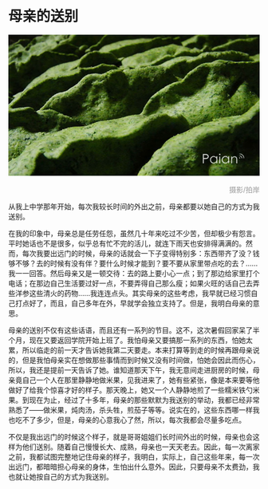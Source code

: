 # 母亲的送别

![images/aiyemiguo.jpg](images/aiyemiguo.jpg)
<div style="margin-top:5px;color:#999;text-align:right;">摄影/拍岸</div>

从我上中学那年开始，每次我较长时间的外出之前，母亲都要以她自己的方式为我送别。

在我的印象中，母亲总是任劳任怨，虽然几十年来吃过不少苦，但却极少有怨言。平时她话也不是很多，似乎总有忙不完的活儿，就连下雨天也安排得满满的。然而，每次我要出远门的时候，母亲的话就会一下子变得特别多：东西带齐了没？钱够不够？去的时候有没有伴？要什么时候才能到？要不要从家里带点吃的去？……我一一回答。然后母亲又是一顿交待：去的路上要小心一点；到了那边给家里打个电话；在那边自己生活要过好一点，不要弄得自己那么瘦；如果火旺的话自己去弄些洋参这些清火的药物……我连连点头。其实母亲的这些考虑，我早就已经习惯自己打点好了，而且，自己多年在外，早就学会独立支持了。但是，我明白母亲的意思。

母亲的送别不仅有这些话语，而且还有一系列的节目。这不，这次暑假回家呆了半个月，现在又要返回学院开始上班了。我怕母亲又要搞那一系列的东西，怕她太累，所以临走的前一天才告诉她我第二天要走。本来打算等到走的时候再跟母亲说的，但是我怕母亲实在想做那些事情而到时候又没有时间做，怕她会因此而伤心，所以，我还是提前一天告诉了她。谁知道那天下午，我无意间走进厨房的时候，母亲竟自己一个人在那里静静地做米果，见我进来了，她有些紧张，像是本来要等他做好了给我个惊喜才好的样子。那天晚上，她又一个人静静地煎了一些糯米铁勺米果。到现在为止，经过了十多年，母亲的那些默默为我送别的举动，我都已经非常熟悉了——做米果，炖肉汤，杀头牲，煎茄子等等。说实在的，这些东西哪一样我也吃不了多少，但是，母亲的心意我心了然，所以，每次我都会尽量多吃点。

不仅是我出远门的时候这个样子，就是哥哥姐姐们长时间外出的时候，母亲也会这样为他们送别。随着自己慢慢长大、成熟，母亲也一天天老去。因此，每一次离家之前，我都试图完整地记住母亲的样子，我明白，实际上，自己这些年来，每一次出远门，都暗暗担心母亲的身体，生怕出什么意外。因此，只要母亲不太费劲，我也就让她按自己的方式为我送别。

